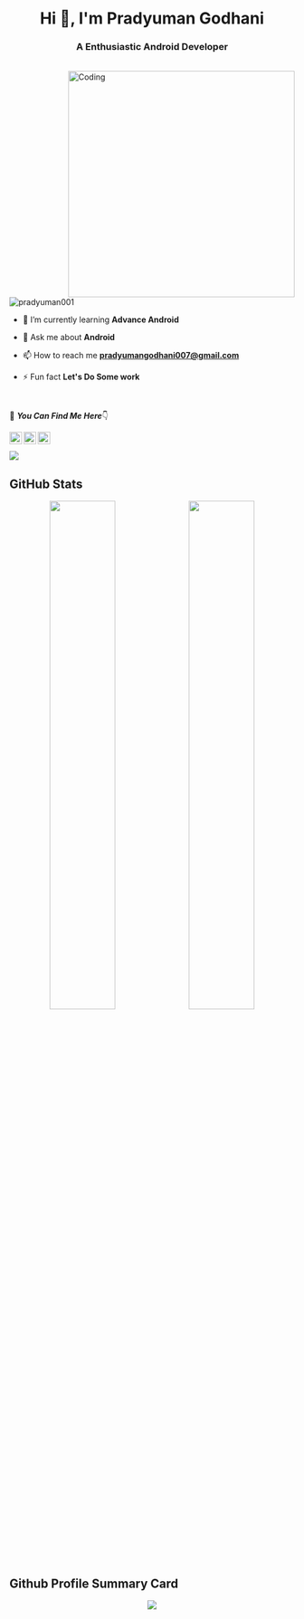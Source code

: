 <h1 align="center">Hi 👋, I'm Pradyuman Godhani</h1>
<h3 align="center">A Enthusiastic Android Developer</h3>
<br/>
<img align="right" alt="Coding" width="400" src="https://c.tenor.com/NOYF3f82b_gAAAAC/programmer.gif">

<p align="left"> <img src="https://komarev.com/ghpvc/?username=pradyuman001&label=Views&color=blue&style=plastic&style=for-the-badge" alt="pradyuman001" /> </p>

- 🌱 I’m currently learning **Advance Android**

- 💬 Ask me about **Android**

- 📫 How to reach me **pradyumangodhani007@gmail.com**

- ⚡ Fun fact **Let's Do Some work**

<br/>

📌 ***You Can Find Me Here***👇

<a href="https://twitter.com/Pradyuman001">
  <img align="left" alt="Pradyuman's Twitter" width="22px" src="https://cdn.jsdelivr.net/npm/simple-icons@v3/icons/twitter.svg" />
</a>

<a href="https://linkedin.com/in/pradyuman-godhani-615745224">
  <img align="left" alt="Pradyuman's Linkdein" width="22px" src="https://cdn.jsdelivr.net/npm/simple-icons@v3/icons/linkedin.svg" />
</a>

<a href="https://github.com/pradyuman001">
  <img align="left" alt="Pradyuman's Github" width="22px" src="https://cdn.jsdelivr.net/npm/simple-icons@v3/icons/github.svg" />
</a>

<br/>
  
  <br/>
  <a href="https://github.com/pradyuman001">
	
  <img align="center" src="https://github-readme-stats.vercel.app/api/top-langs/?username=pradyuman001&theme=radical" />
    <br/>
	
  </a>
  
  ## GitHub Stats
<p align="center">
	<img width="48%" src="https://github-readme-stats.vercel.app/api?username=pradyuman001&show_icons=true&theme=radical" />
	<img width="48%" src="https://github-readme-streak-stats.herokuapp.com/?user=pradyuman001&theme=radical" />
</p>
  

  ## Github Profile Summary Card
<p align="center">
  <img src="https://github-profile-summary-cards.vercel.app/api/cards/profile-details?username=pradyuman001&theme=radical"/>
</p>


